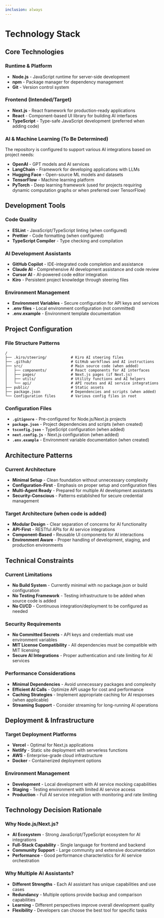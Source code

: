```yaml
---
inclusion: always
---
```


# Technology Stack

## Core Technologies

### Runtime & Platform
- **Node.js** - JavaScript runtime for server-side development
- **npm** - Package manager for dependency management
- **Git** - Version control system

### Frontend (Intended/Target)
- **Next.js** - React framework for production-ready applications
- **React** - Component-based UI library for building AI interfaces
- **TypeScript** - Type-safe JavaScript development (preferred when adding code)

### AI & Machine Learning (To Be Determined)
The repository is configured to support various AI integrations based on project needs:
- **OpenAI** - GPT models and AI services
- **LangChain** - Framework for developing applications with LLMs
- **Hugging Face** - Open-source ML models and datasets
- **TensorFlow** - Machine learning platform
- **PyTorch** - Deep learning framework (used for projects requiring dynamic computation graphs or when preferred over TensorFlow)

## Development Tools

### Code Quality
- **ESLint** - JavaScript/TypeScript linting (when configured)
- **Prettier** - Code formatting (when configured)
- **TypeScript Compiler** - Type checking and compilation

### AI Development Assistants
- **GitHub Copilot** - IDE-integrated code completion and assistance
- **Claude AI** - Comprehensive AI development assistance and code review
- **Cursor AI** - AI-powered code editor integration
- **Kiro** - Persistent project knowledge through steering files

### Environment Management
- **Environment Variables** - Secure configuration for API keys and services
- **.env files** - Local environment configuration (not committed)
- **.env.example** - Environment template documentation

## Project Configuration

### File Structure Patterns
```
/
├── .kiro/steering/           # Kiro AI steering files
├── .github/                  # GitHub workflows and AI instructions
├── src/                      # Main source code (when added)
│   ├── components/           # React components for AI interfaces
│   ├── pages/                # Next.js pages (if Next.js)
│   ├── utils/                # Utility functions and AI helpers
│   └── api/                  # API routes and AI service integrations
├── public/                   # Static assets
├── package.json              # Dependencies and scripts (when added)
└── Configuration files       # Various config files in root
```

### Configuration Files
- **`.gitignore`** - Pre-configured for Node.js/Next.js projects
- **`package.json`** - Project dependencies and scripts (when created)
- **`tsconfig.json`** - TypeScript configuration (when added)
- **`next.config.js`** - Next.js configuration (when added)
- **`.env.example`** - Environment variable documentation (when created)

## Architecture Patterns

### Current Architecture
- **Minimal Setup** - Clean foundation without unnecessary complexity
- **Configuration-First** - Emphasis on proper setup and configuration files
- **Multi-Agent Ready** - Prepared for multiple AI development assistants
- **Security-Conscious** - Patterns established for secure credential management

### Target Architecture (when code is added)
- **Modular Design** - Clear separation of concerns for AI functionality
- **API-First** - RESTful APIs for AI service integrations
- **Component-Based** - Reusable UI components for AI interactions
- **Environment Aware** - Proper handling of development, staging, and production environments

## Technical Constraints

### Current Limitations
- **No Build System** - Currently minimal with no package.json or build configuration
- **No Testing Framework** - Testing infrastructure to be added when source code is added
- **No CI/CD** - Continuous integration/deployment to be configured as needed

### Security Requirements
- **No Committed Secrets** - API keys and credentials must use environment variables
- **MIT License Compatibility** - All dependencies must be compatible with MIT licensing
- **Secure AI Integrations** - Proper authentication and rate limiting for AI services

### Performance Considerations
- **Minimal Dependencies** - Avoid unnecessary packages and complexity
- **Efficient AI Calls** - Optimize API usage for cost and performance
- **Caching Strategies** - Implement appropriate caching for AI responses (when applicable)
- **Streaming Support** - Consider streaming for long-running AI operations

## Deployment & Infrastructure

### Target Deployment Platforms
- **Vercel** - Optimal for Next.js applications
- **Netlify** - Static site deployment with serverless functions
- **AWS** - Enterprise-grade cloud infrastructure
- **Docker** - Containerized deployment options

### Environment Management
- **Development** - Local development with AI service mocking capabilities
- **Staging** - Testing environment with limited AI service access
- **Production** - Full AI service integration with monitoring and rate limiting

## Technology Decision Rationale

### Why Node.js/Next.js?
- **AI Ecosystem** - Strong JavaScript/TypeScript ecosystem for AI integrations
- **Full-Stack Capability** - Single language for frontend and backend
- **Community Support** - Large community and extensive documentation
- **Performance** - Good performance characteristics for AI service orchestration

### Why Multiple AI Assistants?
- **Different Strengths** - Each AI assistant has unique capabilities and use cases
- **Redundancy** - Multiple options provide backup and comparison capabilities
- **Learning** - Different perspectives improve overall development quality
- **Flexibility** - Developers can choose the best tool for specific tasks